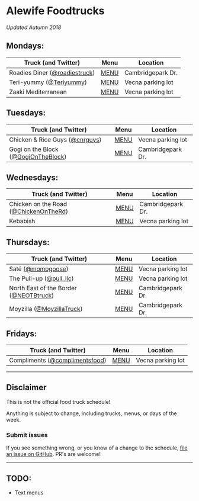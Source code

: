 # Alewife Foodtrucks
*Updated Autumn 2018*

## Mondays:

| Truck (and Twitter)                                               | Menu                            | Location          |
| ----------------------------------------------------------------- | ------------------------------- | ----------------- |
| Roadies Diner ([@roadiestruck](https://twitter.com/roadiestruck)) | [MENU](menus/roadies-diner.jpg) | Cambridgepark Dr. |
| Teri-yummy ([@Teriyummy](https://twitter.com/teriyummy))          | [MENU](menus/teri-yummy.jpg)    | Vecna parking lot |
| Zaaki Mediterranean                                               | [MENU](menus/zaaki.jpg)         | Vecna parking lot |

## Tuesdays:

| Truck (and Twitter)                                                       | Menu                                    | Location              |
| ------------------------------------------------------------------------- | --------------------------------------- | --------------------- |
| Chicken & Rice Guys ([@cnrguys](https://twitter.com/cnrguys))             | [MENU](menus/chicken-and-rice-guys.jpg) | Vecna parking lot     |
| Gogi on the Block ([@GogiOnTheBlock](https://twitter.com/GogiOnTheBlock)) | [MENU](menus/gogi-on-the-block.jpg)     | Cambridgepark Dr.     |

## Wednesdays:

| Truck (and Twitter)                                                         | Menu                                  | Location          |
| --------------------------------------------------------------------------- | ------------------------------------- | ----------------- |
| Chicken on the Road ([@ChickenOnTheRd](https://twitter.com/chickenontherd)) | [MENU](menus/chicken-on-the-road.jpg) | Cambridgepark Dr. |
| Kebabish                                                                    | [MENU](menus/kebabish.jpg)            | Vecna parking lot |

## Thursdays:

| Truck (and Twitter)                                                      | Menu                                      | Location          |
| ------------------------------------------------------------------------ | ----------------------------------------- | ----------------- |
| Saté ([@momogoose](https://twitter.com/momogoose))                       | [MENU](menus/sate.jpg)                    | Vecna parking lot |
| The Pull-up ([@pull_llc](https://twitter.com/pull_llc))                  | [MENU](menus/the-pull-up.jpg)             | Vecna parking lot |
| North East of the Border ([@NEOTBtruck](https://twitter.com/neotbtruck)) | [MENU](menus/northeast-of-the-border.jpg) | Cambridgepark Dr. |
| Moyzilla ([@MoyzillaTruck](https://twitter.com/MoyzillaTruck))           | [MENU](menus/moyzilla.jpg)                | Cambridgepark Dr. |

## Fridays:

| Truck (and Twitter)                                                   | Menu                          | Location          |
| --------------------------------------------------------------------- | ----------------------------- | ----------------- |
| Compliments ([@complimentsfood](https://twitter.com/complimentsfood)) | [MENU](menus/compliments.jpg) | Vecna parking lot |

---

## Disclaimer
This is not the official food truck schedule!

Anything is subject to change, including trucks, menus, or days of the week.

### Submit issues
If you see something wrong, or you know of a change to the schedule, [file an issue on GitHub](https://github.com/Jexordexan/alewife-foodtrucks/issues). PR's are welcome!

---

## TODO:

- Text menus

